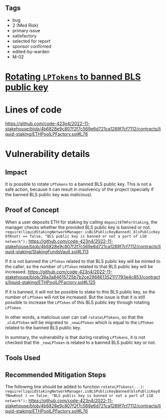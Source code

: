 ## Tags

- bug
- 2 (Med Risk)
- primary issue
- satisfactory
- selected for report
- sponsor confirmed
- edited-by-warden
- M-02

# [Rotating `LPTokens` to banned BLS public key](https://github.com/code-423n4/2022-11-stakehouse-findings/issues/64) 

# Lines of code

https://github.com/code-423n4/2022-11-stakehouse/blob/4b6828e9c807f2f7c569e6d721ca1289f7cf7112/contracts/liquid-staking/ETHPoolLPFactory.sol#L76


# Vulnerability details

## Impact

It is possible to rotate `LPTokens` to a banned BLS public key. This is not a safe action, because it can result in insolvency of the project (specially if the banned BLS public key was malicious).

## Proof of Concept

When a user deposits ETH for staking by calling `depositETHForStaking`, the manager checks whether the provided BLS public key is banned or not.
`require(liquidStakingNetworkManager.isBLSPublicKeyBanned(_blsPublicKeyOfKnot) == false, "BLS public key is banned or not a part of LSD network");`
https://github.com/code-423n4/2022-11-stakehouse/blob/4b6828e9c807f2f7c569e6d721ca1289f7cf7112/contracts/liquid-staking/StakingFundsVault.sol#L113

If it is not banned the `LPToken` related to that BLS public key will be minted to the caller, so the number of `LPToken` related to that BLS public key will be increased. 
https://github.com/code-423n4/2022-11-stakehouse/blob/39a3a84615725b7b2ce296861352117793e4c853/contracts/liquid-staking/ETHPoolLPFactory.sol#L125

If it is banned, it will not be possible to stake to this BLS public key, so the number of `LPToken` will not be increased. But the issue is that it is still possible to increase the `LPToken` of this BLS public key through rotating `LPToken`. 

In other words, a malicious user can call `rotateLPTokens`, so that the `_oldLPToken` will be migrated to `_newLPToken` which is equal to the `LPToken` related to the banned BLS public key.

In summary, the vulnerability is that during rorating `LPTokens`, it is not checked that the `_newLPToken` is related to a banned BLS public key or not.

## Tools Used

## Recommended Mitigation Steps
The following line should be added to function `rotateLPTokens(...)`:
`require(liquidStakingNetworkManager.isBLSPublicKeyBanned(blsPublicKeyOfNewKnot ) == false, "BLS public key is banned or not a part of LSD network");`
https://github.com/code-423n4/2022-11-stakehouse/blob/4b6828e9c807f2f7c569e6d721ca1289f7cf7112/contracts/liquid-staking/ETHPoolLPFactory.sol#L76